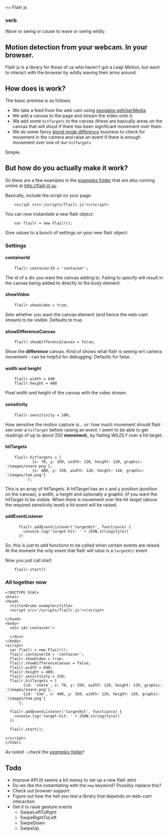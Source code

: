 == Flailr js

### verb

Wave or swing or cause to wave or swing wildly.

## Motion detection from your webcam. In your browser.

Flailr js is a library for those of us who haven't got a Leap Motion, but want to interact with the browser by wildly
waving their arms around.


## How does is work?

The basic premise is as follows:

 - We take a feed from the web cam using [navigator.getUserMedia](https://developer.mozilla.org/en-US/docs/Web/API/Navigator.getUserMedia)
 - We add a canvas to the page and stream the video onto it.
 - We add some `hitTargets` to the canvas (these are basically areas on the canvas that will shout if there has been significant movement over them.
 - We do some fancy [_blend mode difference_](http://en.wikipedia.org/wiki/Blend_modes#Difference) business to check for movement in the camera and raise an event if there is enough movement over one of our `hitTargets`

Simple.


## But how do you actually make it work?

So there are a few examples in the [examples folder](tree/master/public/examples) that are also running online at http://flailr.jit.su

Basically, include the script on your page:

        <script src='/scripts/flailr.js'></script>

You can now instantiate a new flailr object:

        var flailr = new Flailr();

Give values to a bunch of settings on your new flailr object:

### Settings
#### containerId

        flailr.containerId = 'container';

The id of a div you want the canvas adding to. Failing to specify will result in the canvas being added
to directly to the body element.

#### showVideo

        flailr.showVideo = true;

Sets whether you want the canvas element (and hence the web-cam stream) to be visible. Defaults to true.

#### showDifferenceCanvas

        flailr.showDifferenceCanvas = false;

Show the __difference__ canvas.  Kind of shows what flailr is seeing wrt camera movement - can be helpful for debugging.
Defaults for false.

#### width and height

        flailr.width = 640
        flailr.height = 480

Pixel width and height of the canvas with the video stream.

#### sensitivity

        flailr.sensitivity = 100;

How sensitive the motion capture is... or: how much movement should flailr see over a `hitTarget` before raising an event.
I seem to be able to get readings of up to about 250 __movement___ by flailing _WILDLY_ over a hit target.

#### hitTargets

        flailr.hitTargets = [
                {x: 70, y: 350, width: 120, height: 120, graphic: '/images/snare.png'},
                {x: 400, y: 350, width: 120, height: 120, graphic: '/images/tom.png'}
              ];

This is an array of hitTargets.  A hitTarget has an x and y position (position on the canvas), a width, a height and optionally
a graphic (if you want the hitTarget to be visible.  When there is movement over the hit target (above the required sensitivity
level) a hit event will be raised.

#### addEventListener

          flailr.addEventListener('targetHit', function(e) {
            console.log('target-hit: ' + JSON.stringify(e))
          })

So, this is just to add functions to be called when certain events are raised. At the moment the only event that flailr will raise
is a `targetHit` event

Now you just call start:

        flailr.start()



### All together now
    <!DOCTYPE html>
    <html>
    <head>
      <title>Drums example</title>
      <script src='/scripts/flailr.js'></script>

    </head>
    <body>
      <div id='container'>

      </div>
    </body>
    <script>
      var flailr = new Flailr();
      flailr.containerId = 'container';
      flailr.showVideo = true;
      flailr.showDifferenceCanvas = false;
      flailr.width = 640;
      flailr.height = 480;
      flailr.sensitivity = 150;
      flailr.hitTargets = [
            {id: 'snare', x: 70, y: 350, width: 120, height: 120, graphic: '/images/snare.png'},
            {id: 'tom', x: 400, y: 350, width: 120, height: 120, graphic: '/images/tom.png'}
          ];

      flailr.addEventListener('targetHit', function(e) {
        console.log('target-hit: ' + JSON.stringify(e))
      })

      flailr.start();

    </script>
    </html>

_As noted - check the [examples folder](tree/master/public/examples)!_

## Todo

 - Improve API (it seems a bit messy to set up a new flailr atm)
 - Do we like the instantiating with the `new` keyword? Possibly replace this?
 - Check out browser support.
 - Figure out how the hell you test a library that depends on web-cam interaction
 - Get it to raise gesture events
   - SwipeLeftToRight
   - SwipeRightToLeft
   - SwipeDown
   - SwipeUp

